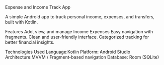 Expense and Income  Track App

A simple Android app to track personal income, expenses, and transfers, built with Kotlin.

Features
         Add, view, and manage  Income Expenses
         Easy navigation with fragments.
         Clean and user-friendly interface.
         Categorized tracking for better financial insights.

Technologies Used
      Language:Kotlin
      Platform: Android Studio
      Architecture:MVVM / Fragment-based navigation
      Database: Room (SQLite)

  
